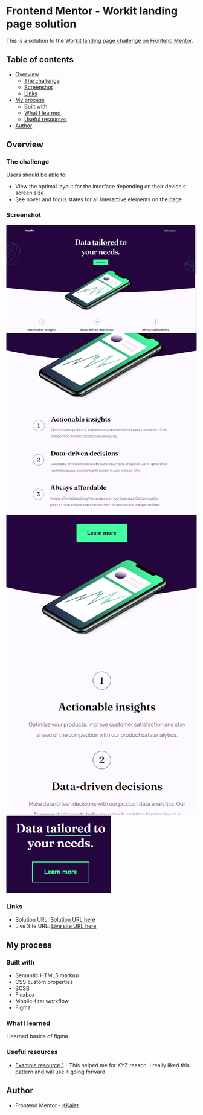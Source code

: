 # Frontend Mentor - Workit landing page solution

This is a solution to the [Workit landing page challenge on Frontend Mentor](https://www.frontendmentor.io/challenges/workit-landing-page-2fYnyle5lu).

## Table of contents

- [Overview](#overview)
  - [The challenge](#the-challenge)
  - [Screenshot](#screenshot)
  - [Links](#links)
- [My process](#my-process)
  - [Built with](#built-with)
  - [What I learned](#what-i-learned)
  - [Useful resources](#useful-resources)
- [Author](#author)

## Overview

### The challenge

Users should be able to:

- View the optimal layout for the interface depending on their device's screen size
- See hover and focus states for all interactive elements on the page

### Screenshot

![](./screenshots/desktop-view.PNG)
![](./screenshots/tablet-view.png)
![](./screenshots/mobile-view.png)
![](./screenshots/hover-view.PNG)

### Links

- Solution URL: [Solution URL here](https://www.frontendmentor.io/challenges/workit-landing-page-2fYnyle5lu)
- Live Site URL: [Live site URL here](https://frontend-mentor-workit-landing-page.vercel.app/)

## My process

### Built with

- Semantic HTML5 markup
- CSS custom properties
- SCSS
- Flexbox
- Mobile-first workflow
- Figma

### What I learned

I learned basics of figma

### Useful resources

- [Example resource 1](https://www.example.com) - This helped me for XYZ reason. I really liked this pattern and will use it going forward.

## Author

- Frontend Mentor - [KKajet](https://www.frontendmentor.io/profile/KKajet)
